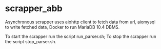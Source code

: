 # scrapper_abb
Asynchronous scrapper uses  aiohttp client to fetch data from url, aiomysql to write fetched data, Docker to run MariaDB 10.4 DBMS.

To start the scrapper run the script run_parser.sh;
To stop the scrapper run the script stop_parser.sh.
